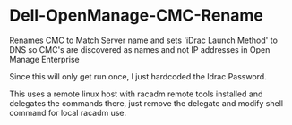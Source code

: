 # Dell-OpenManage-CMC-Rename
Renames CMC to Match Server name and sets 'iDrac Launch Method' to DNS so CMC's are discovered as names and not IP addresses in Open Manage Enterprise



Since this will only get run once, I just hardcoded the Idrac Password.


This uses a remote linux host with racadm remote tools installed and delegates the commands there, just remove the delegate and modify shell command for local racadm use.
